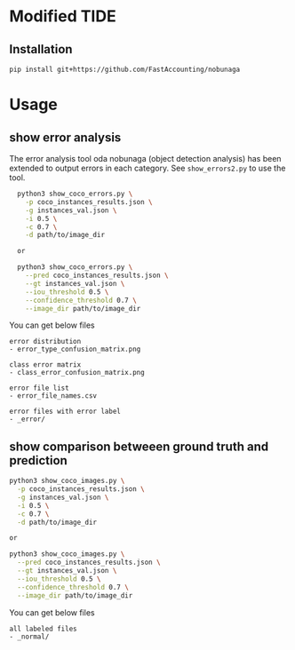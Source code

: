 # Modified TIDE

## Installation
```shell
pip install git+https://github.com/FastAccounting/nobunaga
```

# Usage


## show error analysis
The error analysis tool oda nobunaga (object detection analysis) has been extended to output errors in each category.
See `show_errors2.py` to use the tool.



```bash
  python3 show_coco_errors.py \
    -p coco_instances_results.json \
    -g instances_val.json \
    -i 0.5 \
    -c 0.7 \
    -d path/to/image_dir

  or

  python3 show_coco_errors.py \
    --pred coco_instances_results.json \
    --gt instances_val.json \
    --iou_threshold 0.5 \
    --confidence_threshold 0.7 \
    --image_dir path/to/image_dir

```

You can get below files
```
error distribution
- error_type_confusion_matrix.png  

class error matrix
- class_error_confusion_matrix.png  

error file list
- error_file_names.csv

error files with error label
- _error/
```

## show comparison betweeen ground truth and prediction
```bash
python3 show_coco_images.py \
  -p coco_instances_results.json \
  -g instances_val.json \
  -i 0.5 \
  -c 0.7 \
  -d path/to/image_dir

or

python3 show_coco_images.py \
  --pred coco_instances_results.json \
  --gt instances_val.json \
  --iou_threshold 0.5 \
  --confidence_threshold 0.7 \
  --image_dir path/to/image_dir

```

You can get below files
```
all labeled files
- _normal/
```
